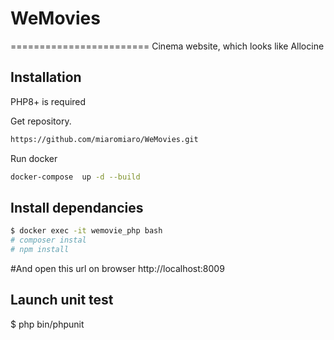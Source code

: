# WeMovies
========================
Cinema website, which looks like Allocine

Installation
------------
PHP8+ is required

Get repository.

```bash
https://github.com/miaromiaro/WeMovies.git
```

Run docker

```bash
docker-compose  up -d --build
```

Install dependancies
----------------------------

```bash
$ docker exec -it wemovie_php bash
# composer instal
# npm install
```

#And open this url on browser
http://localhost:8009

Launch unit test
----------------------------
$ php bin/phpunit
